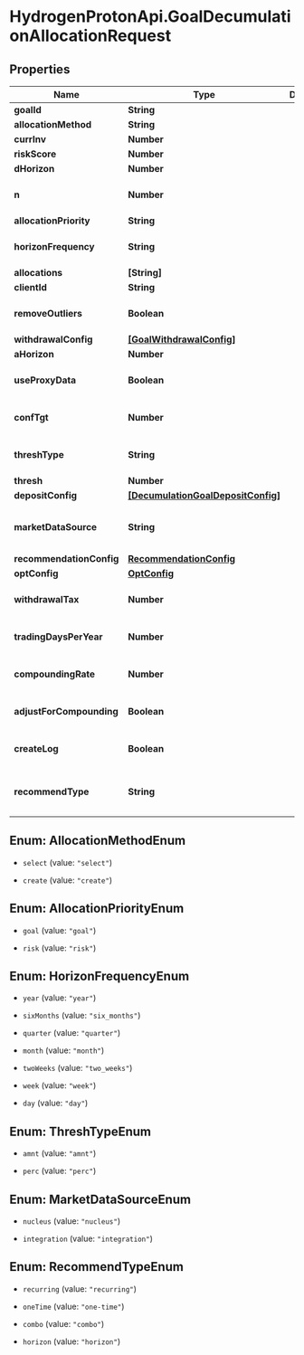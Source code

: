 # HydrogenProtonApi.GoalDecumulationAllocationRequest

## Properties
Name | Type | Description | Notes
------------ | ------------- | ------------- | -------------
**goalId** | **String** |  | [optional] 
**allocationMethod** | **String** |  | 
**currInv** | **Number** |  | [optional] 
**riskScore** | **Number** |  | [optional] 
**dHorizon** | **Number** |  | [optional] 
**n** | **Number** |  | [optional] [default to 1000]
**allocationPriority** | **String** |  | 
**horizonFrequency** | **String** |  | [optional] [default to 'year']
**allocations** | **[String]** |  | [optional] 
**clientId** | **String** |  | [optional] 
**removeOutliers** | **Boolean** |  | [optional] [default to true]
**withdrawalConfig** | [**[GoalWithdrawalConfig]**](GoalWithdrawalConfig.md) |  | [optional] 
**aHorizon** | **Number** |  | [optional] 
**useProxyData** | **Boolean** |  | [optional] [default to false]
**confTgt** | **Number** |  | [optional] [default to 0.9]
**threshType** | **String** |  | [optional] [default to 'perc']
**thresh** | **Number** |  | [optional] 
**depositConfig** | [**[DecumulationGoalDepositConfig]**](DecumulationGoalDepositConfig.md) |  | [optional] 
**marketDataSource** | **String** |  | [optional] [default to 'nucleus']
**recommendationConfig** | [**RecommendationConfig**](RecommendationConfig.md) |  | [optional] 
**optConfig** | [**OptConfig**](OptConfig.md) |  | [optional] 
**withdrawalTax** | **Number** |  | [optional] [default to 0.0]
**tradingDaysPerYear** | **Number** |  | [optional] [default to 252]
**compoundingRate** | **Number** |  | [optional] [default to 0.0]
**adjustForCompounding** | **Boolean** |  | [optional] [default to false]
**createLog** | **Boolean** |  | [optional] [default to false]
**recommendType** | **String** |  | [optional] [default to 'horizon']


<a name="AllocationMethodEnum"></a>
## Enum: AllocationMethodEnum


* `select` (value: `"select"`)

* `create` (value: `"create"`)




<a name="AllocationPriorityEnum"></a>
## Enum: AllocationPriorityEnum


* `goal` (value: `"goal"`)

* `risk` (value: `"risk"`)




<a name="HorizonFrequencyEnum"></a>
## Enum: HorizonFrequencyEnum


* `year` (value: `"year"`)

* `sixMonths` (value: `"six_months"`)

* `quarter` (value: `"quarter"`)

* `month` (value: `"month"`)

* `twoWeeks` (value: `"two_weeks"`)

* `week` (value: `"week"`)

* `day` (value: `"day"`)




<a name="ThreshTypeEnum"></a>
## Enum: ThreshTypeEnum


* `amnt` (value: `"amnt"`)

* `perc` (value: `"perc"`)




<a name="MarketDataSourceEnum"></a>
## Enum: MarketDataSourceEnum


* `nucleus` (value: `"nucleus"`)

* `integration` (value: `"integration"`)




<a name="RecommendTypeEnum"></a>
## Enum: RecommendTypeEnum


* `recurring` (value: `"recurring"`)

* `oneTime` (value: `"one-time"`)

* `combo` (value: `"combo"`)

* `horizon` (value: `"horizon"`)





